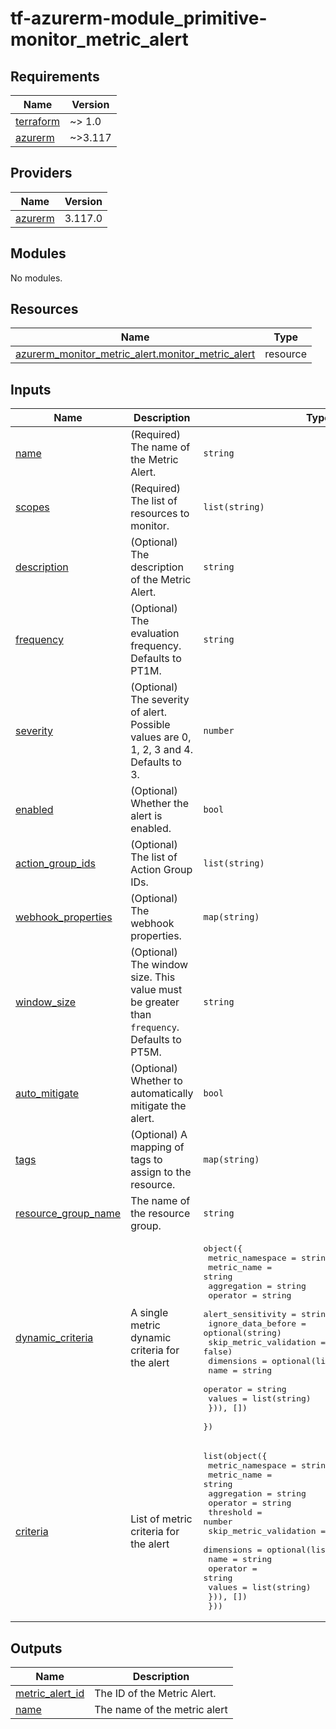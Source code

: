 # tf-azurerm-module_primitive-monitor_metric_alert
<!-- BEGINNING OF PRE-COMMIT-TERRAFORM DOCS HOOK -->
## Requirements

| Name | Version |
|------|---------|
| <a name="requirement_terraform"></a> [terraform](#requirement\_terraform) | ~> 1.0 |
| <a name="requirement_azurerm"></a> [azurerm](#requirement\_azurerm) | ~>3.117 |

## Providers

| Name | Version |
|------|---------|
| <a name="provider_azurerm"></a> [azurerm](#provider\_azurerm) | 3.117.0 |

## Modules

No modules.

## Resources

| Name | Type |
|------|------|
| [azurerm_monitor_metric_alert.monitor_metric_alert](https://registry.terraform.io/providers/hashicorp/azurerm/latest/docs/resources/monitor_metric_alert) | resource |

## Inputs

| Name | Description | Type | Default | Required |
|------|-------------|------|---------|:--------:|
| <a name="input_name"></a> [name](#input\_name) | (Required) The name of the Metric Alert. | `string` | n/a | yes |
| <a name="input_scopes"></a> [scopes](#input\_scopes) | (Required) The list of resources to monitor. | `list(string)` | n/a | yes |
| <a name="input_description"></a> [description](#input\_description) | (Optional) The description of the Metric Alert. | `string` | n/a | yes |
| <a name="input_frequency"></a> [frequency](#input\_frequency) | (Optional) The evaluation frequency. Defaults to PT1M. | `string` | `"PT1M"` | no |
| <a name="input_severity"></a> [severity](#input\_severity) | (Optional) The severity of alert. Possible values are 0, 1, 2, 3 and 4. Defaults to 3. | `number` | `3` | no |
| <a name="input_enabled"></a> [enabled](#input\_enabled) | (Optional) Whether the alert is enabled. | `bool` | n/a | yes |
| <a name="input_action_group_ids"></a> [action\_group\_ids](#input\_action\_group\_ids) | (Optional) The list of Action Group IDs. | `list(string)` | `[]` | no |
| <a name="input_webhook_properties"></a> [webhook\_properties](#input\_webhook\_properties) | (Optional) The webhook properties. | `map(string)` | n/a | yes |
| <a name="input_window_size"></a> [window\_size](#input\_window\_size) | (Optional) The window size. This value must be greater than `frequency`. Defaults to PT5M. | `string` | `"PT5M"` | no |
| <a name="input_auto_mitigate"></a> [auto\_mitigate](#input\_auto\_mitigate) | (Optional) Whether to automatically mitigate the alert. | `bool` | `false` | no |
| <a name="input_tags"></a> [tags](#input\_tags) | (Optional)  A mapping of tags to assign to the resource. | `map(string)` | `{}` | no |
| <a name="input_resource_group_name"></a> [resource\_group\_name](#input\_resource\_group\_name) | The name of the resource group. | `string` | n/a | yes |
| <a name="input_dynamic_criteria"></a> [dynamic\_criteria](#input\_dynamic\_criteria) | A single metric dynamic criteria for the alert | <pre>object({<br/>    metric_namespace       = string<br/>    metric_name            = string<br/>    aggregation            = string<br/>    operator               = string<br/>    alert_sensitivity      = string<br/>    ignore_data_before     = optional(string)<br/>    skip_metric_validation = optional(bool, false)<br/>    dimensions = optional(list(object({<br/>      name     = string<br/>      operator = string<br/>      values   = list(string)<br/>    })), [])<br/>  })</pre> | n/a | yes |
| <a name="input_criteria"></a> [criteria](#input\_criteria) | List of metric criteria for the alert | <pre>list(object({<br/>    metric_namespace       = string<br/>    metric_name            = string<br/>    aggregation            = string<br/>    operator               = string<br/>    threshold              = number<br/>    skip_metric_validation = optional(bool, false)<br/>    dimensions = optional(list(object({<br/>      name     = string<br/>      operator = string<br/>      values   = list(string)<br/>    })), [])<br/>  }))</pre> | n/a | yes |

## Outputs

| Name | Description |
|------|-------------|
| <a name="output_metric_alert_id"></a> [metric\_alert\_id](#output\_metric\_alert\_id) | The ID of the Metric Alert. |
| <a name="output_name"></a> [name](#output\_name) | The name of the metric alert |
<!-- END OF PRE-COMMIT-TERRAFORM DOCS HOOK -->
